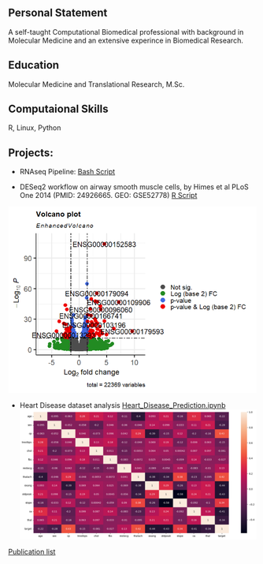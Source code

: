 ## Personal Statement 
A self-taught Computational Biomedical professional with background in Molecular Medicine and an extensive experince in Biomedical Research. 

## Education
Molecular Medicine and Translational Research, M.Sc. 

## Computaional Skills
R, Linux, Python
 
## Projects:
- RNAseq Pipeline:
[Bash Script](https://github.com/amenamahdami/Amena_Mahdami_Portfolio.github.io/blob/main/RNASeq_pipeline.sh)

- DESeq2 workflow on airway smooth muscle cells, by Himes et al PLoS One 2014
(PMID: 24926665. GEO: GSE52778)
[R Script](https://github.com/amenamahdami/Amena_Mahdami_Portfolio.github.io/blob/main/DESeq2_workflow_airway.R)

![Differential Gene Expression Volcano Plot](assets/img/Volcano_plot_airway.png)
  
- Heart Disease dataset analysis
[Heart_Disease_Prediction.ipynb]()
![Heart Disease Correlation Matrix Heatmap](assets/img/heart_disease_correlationmatrix_heatmap.png)





[Publication list](https://orcid.org/0000-0002-3226-6933)
